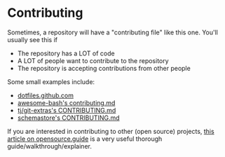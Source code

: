 # Contributing

Sometimes, a repository will have a "contributing file" like this one. You'll usually see this if

- The repository has a LOT of code
- A LOT of people want to contribute to the repository
- The repository is accepting contributions from other people

Some small examples include:

- [dotfiles.github.com](https://github.com/dotfiles/dotfiles.github.com/blob/master/CONTRIBUTING.md)
- [awesome-bash's contributing.md](https://github.com/awesome-lists/awesome-bash/blob/master/contributing.md)
- [tj/git-extras's CONTRIBUTING.md](https://github.com/tj/git-extras/blob/main/CONTRIBUTING.md)
- [schemastore's CONTRIBUTING.md](https://github.com/SchemaStore/schemastore/blob/master/CONTRIBUTING.md)

If you are interested in contributing to other (open source) projects, [this article on opensource.guide](https://opensource.guide/how-to-contribute) is a very useful thorough guide/walkthrough/explainer.
